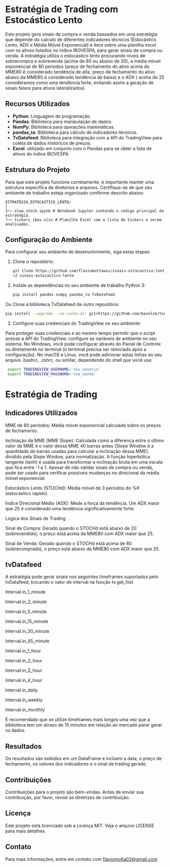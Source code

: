 # Estratégia de Trading com Estocástico Lento

Este projeto gera sinais de compra e venda baseados em uma estratégia que depende do calculo de diferentes indicadores técnicos (Estocástico Lento, ADX e Média Móvel Exponencial) e itera sobre uma planilha excel com os ativos listados no índice IBOVESPA, para gerar sinais de compra ou venda. A estratégia utiliza  o estocástico lento procurando níveis de sobrecompra e sobrevenda (acima de 80 ou abaixo de 20), a média móvel exponencial de 80 periodos (preço de fechamento do ativo acima da MME80 é considerado tendência de alta, preço de fechamento do ativo abaixo da MME80 é considerado tendência de baixa) e o ADX ( acima de 25 consideramos como uma tendência forte; evitando assim a geração de sinais falsos para ativos lateralizados).

## Recursos Utilizados

- **Python**: Linguagem de programação.
- **Pandas**: Biblioteca para manipulação de dados.
- **NumPy**: Biblioteca para operações matemáticas.
- **pandas_ta**: Biblioteca para cálculo de indicadores técnicos.
- **TvDatafeed**: Biblioteca para integração com a API do TradingView para coleta de dados históricos de preços.
- **Excel**: utilizado em conjunto com o Pandas para se obter a lista de ativos do índice IBOVESPA.


## Estrutura do Projeto

Para que este projeto funcione corretamente, é importante manter uma estrutura específica de diretórios e arquivos. Certifique-se de que seu ambiente de trabalho esteja organizado conforme descrito abaixo:
```
ESTRATEGIA_ESTOCASTICO_LENTO/
│
├── slow_stoch.ipynb # Notebook Jupyter contendo o código principal da estratégia.
└── tickers_ibov.xlsx # Planilha Excel com a lista de tickers a serem analisados.
```



## Configuração do Ambiente

Para configurar seu ambiente de desenvolvimento, siga estas etapas:

1. Clone o repositório:
   ```bash
   git clone https://github.com/flaviomottawvs/sinais-estocastico-lento.git
   cd sinais-estocastico-lento

2. Instale as dependências no seu ambiente de trabalho Python 3: 

   ```bash
   pip install pandas numpy pandas_ta TvDatafeed
   ```
   
Ou Clone a biblioteca TvDatafeed de outro repositório: 

   ```bash
   pip install --upgrade --no-cache-dir git+https://github.com/baselsm/tvdatafeed.git
   ```
   
   
3. Configure suas credenciais do TradingView no seu ambiente:

Para proteger suas credenciais e ao mesmo tempo permitir que o script acesse a API do TradingView, configure as variáveis de ambiente no seu sistema. No Windows, você pode configurar através do Painel de Controle ou diretamente no terminal (o terminal precisa ser reiniciado após a configuração). No macOS e Linux, você pode adicionar estas linhas ao seu arquivo .bashrc, .zshrc, ou similar, dependendo do shell que você usa:

   ```bash
	export TRADINGVIEW_USERNAME='seu_usuario'
	export TRADINGVIEW_PASSWORD='sua_senha'
 ```
 
 
# Estratégia de Trading

## Indicadores Utilizados

MME de 80 períodos: Média móvel exponencial calculada sobre os preços de fechamento.

Inclinação da MME (MME Slope): Calculada como a diferença entre o último valor da MME e o valor dessa MME 40 barras antes (Slope Window é a quantidade de barras usadas para calcular a inclinação dessa MME), dividido pela Slope Window, para normalização. A função hiperbólica tangente (tanh) é usada para transformar a inclinação bruta em uma escala que fica entre -1 e 1. Apesar de não validar sinais de compra ou venda, pode ser usado para verificar possíveis mudanças no direcional da média móvel exponencial. 

Estocástico Lento (STOCHd): Média móvel de 3 períodos do %K (estocástico rápido). 

Índice Direcional Médio (ADX): Mede a força da tendência. Um ADX maior que 25 é considerado uma tendência significativamente forte. 

Lógica dos Sinais de Trading

Sinal de Compra: Gerado quando o STOCHd está abaixo de 20 (sobrevendido), o preço está acima da MME80  com ADX maior que 25.

Sinal de Venda: Gerado quando o STOCHd está acima de 80 (sobrecomprado), o preço está abaixo da MME80 com ADX maior que 25.   

## tvDatafeed 

A estratégia pode gerar sinais nos seguintes timeframes suportados pelo tvDatafeed, trocando o valor de interval na função tv.get_hist

Interval.in_1_minute

Interval.in_3_minute

Interval.in_5_minute

Interval.in_15_minute

Interval.in_30_minute

Interval.in_45_minute

Interval.in_1_hour

Interval.in_2_hour

Interval.in_3_hour

Interval.in_4_hour

Interval.in_daily

Interval.in_weekly

Interval.in_monthly

É recomendado que se utilize timeframes mais longos uma vez que a biblioteca tem um atraso de 15 minutos em relação ao mercado parar gerar os dados. 

## Resultados

Os resultados são exibidos em um DataFrame e incluem a data, o preço de fechamento, os valores dos indicadores e o sinal de trading gerado.

## Contribuições

Contribuições para o projeto são bem-vindas. Antes de enviar sua contribuição, por favor, revise as diretrizes de contribuição.

## Licença 

Este projeto está licenciado sob a Licença MIT. Veja o arquivo LICENSE para mais detalhes.

## Contato

Para mais informações, entre em contato com flaviomotta03@gmail.com

